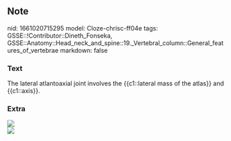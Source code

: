 ## Note
nid: 1661020715295
model: Cloze-chrisc-ff04e
tags: GSSE::!Contributor::Dineth_Fonseka, GSSE::Anatomy::Head_neck_and_spine::19._Vertebral_column::General_features_of_vertebrae
markdown: false

### Text
<div>
  The lateral atlantoaxial joint involves the {{c1::lateral mass of
  the atlas}} and {{c1::axis}}.
</div>

### Extra
<div><img src= 
"umw8o355wMqsCvoHNUIPQ_Y7P93udUbT_Articulatio_atlantooccipitalis_2.png"></div><img src="070417_0843_Cranioverte2.jpg">
